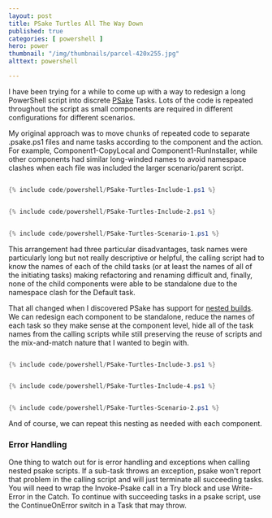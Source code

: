 ```yaml
---
layout: post
title: PSake Turtles All The Way Down
published: true 
categories: [ powershell ]
hero: power
thumbnail: "/img/thumbnails/parcel-420x255.jpg"
alttext: powershell

---
```


I have been trying for a while to come up with a way to redesign a long PowerShell script into discrete 
<a href="https://github.com/psake/psake/">PSake</a> Tasks. Lots of the code is repeated throughout the script as 
small components are required in different configurations for different scenarios. 

My original approach was to move chunks of repeated code to separate .psake.ps1 files and name tasks according to 
the component and the action. For example, Component1-CopyLocal and Component1-RunInstaller, while other components had 
similar long-winded names to avoid namespace clashes when each file was included the larger scenario/parent script. 


```powershell

{% include code/powershell/PSake-Turtles-Include-1.ps1 %}

```

```powershell

{% include code/powershell/PSake-Turtles-Include-2.ps1 %}

```

```powershell

{% include code/powershell/PSake-Turtles-Scenario-1.ps1 %}

```

This arrangement had three particular disadvantages, task names were particularly long but not really descriptive or helpful, 
the calling script had to know the names of each of the child tasks (or at least the names of all of the initiating tasks) making 
refactoring and renaming difficult and, finally, none of the child components were able to be standalone due to the namespace clash 
for the Default task. 

That all changed when I discovered PSake has support for <a href="https://psake.readthedocs.io/en/latest/nested-build/">nested builds</a>. 
We can redesign each component to be standalone, reduce the names of each task so they make sense at the component level, hide all of the 
task names from the calling scripts while still preserving the reuse of scripts and the mix-and-match nature that I wanted to begin with. 

```powershell

{% include code/powershell/PSake-Turtles-Include-3.ps1 %}

```

```powershell

{% include code/powershell/PSake-Turtles-Include-4.ps1 %}

```

```powershell

{% include code/powershell/PSake-Turtles-Scenario-2.ps1 %}

```

And of course, we can repeat this nesting as needed with each component. 


### Error Handling

One thing to watch out for is error handling and exceptions when calling nested psake scripts. If a sub-task throws an exception, 
psake won't report that problem in the calling script and will just terminate all succeeding tasks. You will need to wrap the 
Invoke-Psake call in a Try block and use Write-Error in the Catch. To continue with succeeding tasks in a psake script, use 
the ContinueOnError switch in a Task that may throw.

